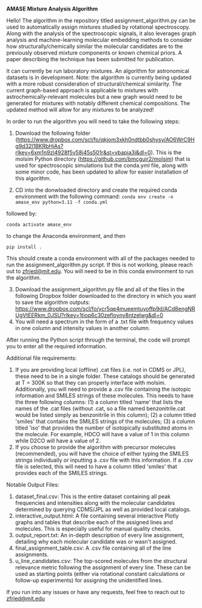 **AMASE Mixture Analysis Algorithm**

Hello! The algorithm in the repository titled assignment_algorithm.py can be used to automatically assign mixtures studied by rotational spectroscopy. Along with the analysis of the spectroscopic signals, it also leverages graph analysis and machine-learning molecular embedding methods to consider how structurally/chemically similar the molecular candidates are to the previously observed mixture components or known chemical priors. A paper describing the technique has been submitted for publication.

It can currently be run laboratory mixtures. An algorithm for astronomical datasets is in development. Note: the algorithm is currently being updated with a more robust consideration of structural/chemical similarity. The current graph-based approach is applicable to mixtures with astrochemically-relevant molecules but a new graph would need to be generated for mixtures with notably different chemical compositions. The updated method will allow for any mixtures to be analyzed! 

In order to run the algorithm you will need to take the following steps:

1.  Download the following folder (https://www.dropbox.com/scl/fo/qkjom3xkh0ndtbb0shysy/AO6WrC9Hg9d32l1BKRbHjAs?rlkey=6xm1n9zl4928f5v58j45s501r&st=vbapia3j&dl=0). This is the molsim Python directory (https://github.com/bmcguir2/molsim) that is used for spectroscopic simulations but the conda.yml file, along with some minor code, has been updated to allow for easier installation of this algorithm.

2.  CD into the donwloaded directory and create the required conda environment with the following command: `conda env create -n amase_env python=3.11 -f conda.yml`

followed by:

`conda activate amase_env`

to change the Anaconda environment, and then

`pip install .`

This should create a conda environment with all of the packages needed to run the assignment_algorithm.py script. If this is not working, please reach out to zfried@mit.edu. You will need to be in this conda environment to run the algorithm.


3.  Download the assignment_algorithm.py file and all of the files in the following Dropbox folder downloaded to the directory in which you want to save the algorithm outputs: https://www.dropbox.com/scl/fo/ycr5qe4mueemtuyoffp9d/ACd8engNRUgVtEERkm_0JSU?rlkey=1tiop6c30zefloyny8ntzelwg&dl=0
4.  You will need a spectrum in the form of a .txt file with frequency values in one column and intensity values in another column.
   
After running the Python script through the terminal, the code will prompt you to enter all the required information. 

Additional file requirements:
1. If you are providing local (offline) .cat files (i.e. not in CDMS or JPL), these need to be in a single folder. These catalogs should be generated at T = 300K so that they can properly interface with molsim. Additionally, you will need to provide a .csv file containing the isotopic information and SMILES strings of these molecules. This needs to have the three following columns: (1) a column titled 'name' that lists the names of the .cat files (without .cat, so a file named benzonitrile.cat would be listed simply as benzonitrile in this column); (2) a column titled 'smiles' that contains the SMILES strings of the molecules; (3) a column titled 'iso' that provides the number of isotopically substituted atoms in the molecule. For example, HDCO will have a value of 1 in this column while D2CO will have a value of 2.
2. If you choose to provide the algorithm with precursor molecules (recommended), you will have the choice of either typing the SMILES strings individually or inputting a .csv file with this information. If a .csv file is selected, this will need to have a column titled 'smiles' that provides each of the SMILES strings. 

Notable Output Files:
1. dataset_final.csv: This is the entire dataset containing all peak frequencies and intensities along with the molecular candidates determined by querying CDMS/JPL as well as provided local catalogs.
2. interactive_output.html: A file containing several interactive Plotly graphs and tables that describe each of the assigned lines and molecules. This is especially useful for manual quality checks. 
3. output_report.txt: An in-depth description of every line assignment, detailing why each molecular candidate was or wasn't assigned.
4. final_assignment_table.csv: A .csv file containing all of the line assignments.
5. u_line_candidates.csv: The top-scored molecules from the structural relevance metric following the assignment of every line. These can be used as starting points (either via rotational constant calculations or follow-up experiments) for assigning the unidentified lines.


If you run into any issues or have any requests, feel free to reach out to zfried@mit.edu

